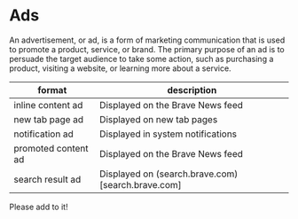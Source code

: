 # Ads

An advertisement, or ad, is a form of marketing communication that is used to promote a product, service, or brand. The primary purpose of an ad is to persuade the target audience to take some action, such as purchasing a product, visiting a website, or learning more about a service.

| format  | description  |
|---|---|
| inline content ad  | Displayed on the Brave News feed  |
| new tab page ad  | Displayed on new tab pages   |
| notification ad  | Displayed in system notifications  |
| promoted content ad  | Displayed on the Brave News feed  |
| search result ad  | Displayed on (search.brave.com)[search.brave.com]  |

Please add to it!
